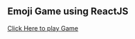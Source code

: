 <h2>Emoji Game using ReactJS</h2>
<a href="https://reactemojigm.ccbp.tech/">Click Here to play Game</a>
